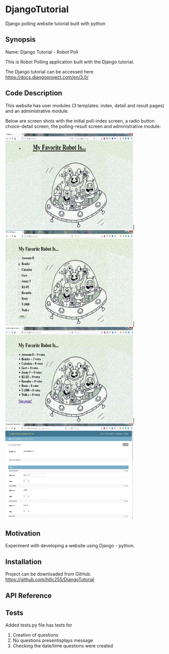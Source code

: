 # DjangoTutorial
Django polling website tutorial built with python

## Synopsis

Name:  Django Tutorial - Robot Poll

This is Robot Polling application built with the Django tutorial.

The Django tutorial can be accessed here <https://docs.djangoproject.com/en/3.0/>

## Code Description

This website has user modules (3 templates: index, detail and result pages) and an administrative module.

Below are screen shots with the initial poll-index screen, a radio button choice-detail screen, the polling-result screen and administrative module:

<kbd><img width="400" height="300" src="readme_assets/robot_index.gif"></kbd>|<kbd><img width="400" height="300" src="readme_assets/robot_detail.gif"></kbd>|<kbd><img width="400" height="300" src="readme_assets/robot_result.gif"></kbd>|
<kbd><img width="400" height="300" src="readme_assets/robot_admin.png"></kbd>

## Motivation

Experiment with developing a website using Django - python.

## Installation

Project can be downloaded from GitHub.  
https://github.com/hillc255/DjangoTutorial

## API Reference

## Tests

Added tests.py file has tests for 
1.  Creation of questions
2.  No questions presentisplays message
3.  Checking the date/time questions were created

